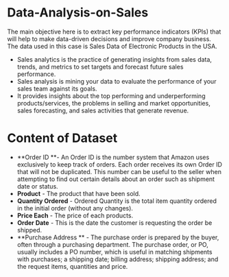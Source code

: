 # Data-Analysis-on-Sales
The main objective here is to extract key performance indicators (KPIs) that will help to make data-driven decisions and improve company business. The data used in this case is Sales Data of Electronic Products in the USA.

- Sales analytics is the practice of generating insights from sales data, trends, and metrics to set targets and forecast future sales performance. 
- Sales analysis is mining your data to evaluate the performance of your sales team against its goals. 
- It provides insights about the top performing and underperforming products/services, the problems in selling and market opportunities, sales forecasting, and sales        activities that generate revenue.

# Content of Dataset

- **Order ID **- An Order ID is the number system that Amazon uses exclusively to keep track of orders. Each order receives its own Order ID that will not be duplicated. This number can be useful to the seller when attempting to find out certain details about an order such as shipment date or status.
- **Product** - The product that have been sold.
- **Quantity Ordered** - Ordered Quantity is the total item quantity ordered in the initial order (without any changes).
- **Price Each** - The price of each products.
- **Order Date** - This is the date the customer is requesting the order be shipped.
- **Purchase Address ** - The purchase order is prepared by the buyer, often through a purchasing department. The purchase order, or PO, usually includes a PO number,     which is useful in matching shipments with purchases; a shipping date; billing address; shipping address; and the request items, quantities and price.
